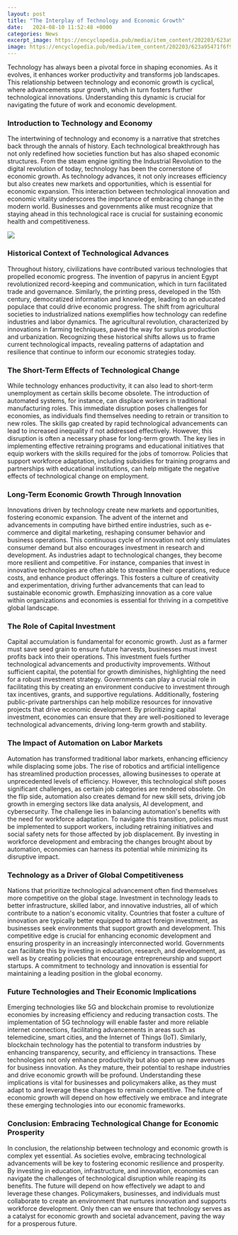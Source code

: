 ```yaml
---
layout: post
title: "The Interplay of Technology and Economic Growth"
date:   2024-08-10 11:52:48 +0000
categories: News
excerpt_image: https://encyclopedia.pub/media/item_content/202203/623a95471f6f9sustainability-14-03586-g002-550.jpg
image: https://encyclopedia.pub/media/item_content/202203/623a95471f6f9sustainability-14-03586-g002-550.jpg
---
```


Technology has always been a pivotal force in shaping economies. As it evolves, it enhances worker productivity and transforms job landscapes. This relationship between technology and economic growth is cyclical, where advancements spur growth, which in turn fosters further technological innovations. Understanding this dynamic is crucial for navigating the future of work and economic development.
### Introduction to Technology and Economy
The intertwining of technology and economy is a narrative that stretches back through the annals of history. Each technological breakthrough has not only redefined how societies function but has also shaped economic structures. From the steam engine igniting the Industrial Revolution to the digital revolution of today, technology has been the cornerstone of economic growth. As technology advances, it not only increases efficiency but also creates new markets and opportunities, which is essential for economic expansion. This interaction between technological innovation and economic vitality underscores the importance of embracing change in the modern world. Businesses and governments alike must recognize that staying ahead in this technological race is crucial for sustaining economic health and competitiveness.

![](https://encyclopedia.pub/media/item_content/202203/623a95471f6f9sustainability-14-03586-g002-550.jpg)
### Historical Context of Technological Advances
Throughout history, civilizations have contributed various technologies that propelled economic progress. The invention of papyrus in ancient Egypt revolutionized record-keeping and communication, which in turn facilitated trade and governance. Similarly, the printing press, developed in the 15th century, democratized information and knowledge, leading to an educated populace that could drive economic progress. The shift from agricultural societies to industrialized nations exemplifies how technology can redefine industries and labor dynamics. The agricultural revolution, characterized by innovations in farming techniques, paved the way for surplus production and urbanization. Recognizing these historical shifts allows us to frame current technological impacts, revealing patterns of adaptation and resilience that continue to inform our economic strategies today.
### The Short-Term Effects of Technological Change
While technology enhances productivity, it can also lead to short-term unemployment as certain skills become obsolete. The introduction of automated systems, for instance, can displace workers in traditional manufacturing roles. This immediate disruption poses challenges for economies, as individuals find themselves needing to retrain or transition to new roles. The skills gap created by rapid technological advancements can lead to increased inequality if not addressed effectively. However, this disruption is often a necessary phase for long-term growth. The key lies in implementing effective retraining programs and educational initiatives that equip workers with the skills required for the jobs of tomorrow. Policies that support workforce adaptation, including subsidies for training programs and partnerships with educational institutions, can help mitigate the negative effects of technological change on employment.
### Long-Term Economic Growth Through Innovation
Innovations driven by technology create new markets and opportunities, fostering economic expansion. The advent of the internet and advancements in computing have birthed entire industries, such as e-commerce and digital marketing, reshaping consumer behavior and business operations. This continuous cycle of innovation not only stimulates consumer demand but also encourages investment in research and development. As industries adapt to technological changes, they become more resilient and competitive. For instance, companies that invest in innovative technologies are often able to streamline their operations, reduce costs, and enhance product offerings. This fosters a culture of creativity and experimentation, driving further advancements that can lead to sustainable economic growth. Emphasizing innovation as a core value within organizations and economies is essential for thriving in a competitive global landscape.
### The Role of Capital Investment
Capital accumulation is fundamental for economic growth. Just as a farmer must save seed grain to ensure future harvests, businesses must invest profits back into their operations. This investment fuels further technological advancements and productivity improvements. Without sufficient capital, the potential for growth diminishes, highlighting the need for a robust investment strategy. Governments can play a crucial role in facilitating this by creating an environment conducive to investment through tax incentives, grants, and supportive regulations. Additionally, fostering public-private partnerships can help mobilize resources for innovative projects that drive economic development. By prioritizing capital investment, economies can ensure that they are well-positioned to leverage technological advancements, driving long-term growth and stability.
### The Impact of Automation on Labor Markets
Automation has transformed traditional labor markets, enhancing efficiency while displacing some jobs. The rise of robotics and artificial intelligence has streamlined production processes, allowing businesses to operate at unprecedented levels of efficiency. However, this technological shift poses significant challenges, as certain job categories are rendered obsolete. On the flip side, automation also creates demand for new skill sets, driving job growth in emerging sectors like data analysis, AI development, and cybersecurity. The challenge lies in balancing automation's benefits with the need for workforce adaptation. To navigate this transition, policies must be implemented to support workers, including retraining initiatives and social safety nets for those affected by job displacement. By investing in workforce development and embracing the changes brought about by automation, economies can harness its potential while minimizing its disruptive impact.
### Technology as a Driver of Global Competitiveness
Nations that prioritize technological advancement often find themselves more competitive on the global stage. Investment in technology leads to better infrastructure, skilled labor, and innovative industries, all of which contribute to a nation's economic vitality. Countries that foster a culture of innovation are typically better equipped to attract foreign investment, as businesses seek environments that support growth and development. This competitive edge is crucial for enhancing economic development and ensuring prosperity in an increasingly interconnected world. Governments can facilitate this by investing in education, research, and development, as well as by creating policies that encourage entrepreneurship and support startups. A commitment to technology and innovation is essential for maintaining a leading position in the global economy.
### Future Technologies and Their Economic Implications
Emerging technologies like 5G and blockchain promise to revolutionize economies by increasing efficiency and reducing transaction costs. The implementation of 5G technology will enable faster and more reliable internet connections, facilitating advancements in areas such as telemedicine, smart cities, and the Internet of Things (IoT). Similarly, blockchain technology has the potential to transform industries by enhancing transparency, security, and efficiency in transactions. These technologies not only enhance productivity but also open up new avenues for business innovation. As they mature, their potential to reshape industries and drive economic growth will be profound. Understanding these implications is vital for businesses and policymakers alike, as they must adapt to and leverage these changes to remain competitive. The future of economic growth will depend on how effectively we embrace and integrate these emerging technologies into our economic frameworks.
### Conclusion: Embracing Technological Change for Economic Prosperity
In conclusion, the relationship between technology and economic growth is complex yet essential. As societies evolve, embracing technological advancements will be key to fostering economic resilience and prosperity. By investing in education, infrastructure, and innovation, economies can navigate the challenges of technological disruption while reaping its benefits. The future will depend on how effectively we adapt to and leverage these changes. Policymakers, businesses, and individuals must collaborate to create an environment that nurtures innovation and supports workforce development. Only then can we ensure that technology serves as a catalyst for economic growth and societal advancement, paving the way for a prosperous future.